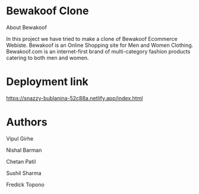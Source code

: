 # Bewakoof Clone
About Bewakoof

In this project we have tried to make a clone of Bewakoof Ecommerce Webiste.
Bewakoof is an Online Shopping site for Men and Women Clothing. Bewakoof.com is an internet-first brand of multi-category fashion products catering to both men and women.

# Deployment link
https://snazzy-bublanina-52c88a.netlify.app/index.html

# Authors
Vipul Girhe

Nishal Barman

Chetan Patil

Sushil Sharma

Fredick Topono

